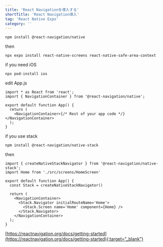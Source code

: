 ```yaml
---
title: 'React Navigationを導入する'
shortTitle: 'React Navigation導入'
tag: 'React Native Expo'
category: ''
---
```


```
npm install @react-navigation/native
```

then

```
npx expo install react-native-screens react-native-safe-area-context
```

if you need iOS

```
npx pod-install ios
```

edit App.js

```
import * as React from 'react';
import { NavigationContainer } from '@react-navigation/native';

export default function App() {
  return (
    <NavigationContainer>{/* Rest of your app code */}</NavigationContainer>
  );
}
```

if you use stack
```
npm install @react-navigation/native-stack
```

then
```
import { createNativeStackNavigator } from '@react-navigation/native-stack';
import Home from './src/screens/HomeScreen'

export default function App() {
  const Stack = createNativeStackNavigator()

  return (
    <NavigationContainer>
      <Stack.Navigator initialRouteName='Home'>
        <Stack.Screen name='Home' component={Home} />
      </Stack.Navigator>
    </NavigationContainer>
  );
}
```

[https://reactnavigation.org/docs/getting-started](https://reactnavigation.org/docs/getting-started){:target=”_blank”}
